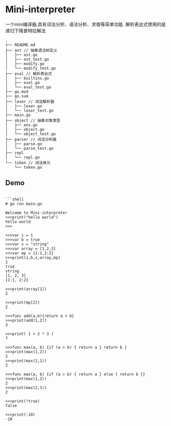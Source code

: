 # Mini-interpreter

一个mini编译器,具有词法分析、语法分析、求值等简单功能.
解析表达式使用的是递归下降普特拉解法

```
.
├── README.md
├── ast // 抽象语法树定义
│   ├── ast.go 
│   ├── ast_test.go
│   ├── modify.go
│   └── modify_test.go
├── eval // 解析表达式
│   ├── builtins.go
│   ├── eval.go
│   └── eval_test.go
├── go.mod
├── go.sum
├── lexer // 词法解析器
│   ├── lexer.go
│   └── lexer_test.go
├── main.go
├── object // 抽象对象类型
│   ├── env.go
│   ├── object.go
│   └── object_test.go
├── parser // 词法分析器
│   ├── parse.go
│   └── parse_test.go
├── repl
│   └── repl.go
└── token // 词法单元
    └── token.go

```

## Demo



```

```shell
# go run main.go

Welcome to Mini-interpreter
>>>print("hello world")
hello world
>>>
```


```shell
>>>var i = 1
>>>var b = true
>>>var s = "string"
>>>var array = [1,2,3]
>>>var mp = {1:1,2:2}
>>>print(i,b,s,array,mp)
1
true
string
[1, 2, 3]
{1:1, 2:2}

>>>print(array[1])
2

>>>print(mp[2])
2

>>>func add(a,b){return a + b}
>>>print(add(1,2))
3

>>>print( 1 + 2 * 3 )
7

>>>func max(a, b) {if (a > b) { return a } return b }
>>>print(max(1,2))
2
>>>print(max(2,1))
2

>>>func max(a, b) {if (a > b) { return a } else { return b }}
>>>print(max(1,2))
2
>>>print(max(2,1))
2

>>>print(!true)
false

>>>print(-10)
-10
```


